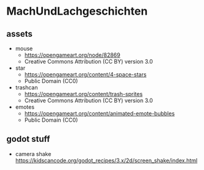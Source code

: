 # MachUndLachgeschichten

## assets

* mouse
  * https://opengameart.org/node/82869
  * Creative Commons Attribution (CC BY) version 3.0
* star
  * https://opengameart.org/content/4-space-stars
  * Public Domain (CC0)
* trashcan
  * https://opengameart.org/content/trash-sprites
  * Creative Commons Attribution (CC BY) version 3.0
* emotes
  * https://opengameart.org/content/animated-emote-bubbles
  * Public Domain (CC0)

## godot stuff

* camera shake https://kidscancode.org/godot_recipes/3.x/2d/screen_shake/index.html
